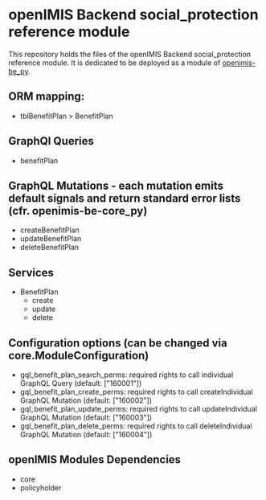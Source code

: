 # openIMIS Backend social_protection reference module
This repository holds the files of the openIMIS Backend social_protection reference module.
It is dedicated to be deployed as a module of [openimis-be_py](https://github.com/openimis/openimis-be_py).

## ORM mapping:
* tblBenefitPlan > BenefitPlan

## GraphQl Queries
* benefitPlan

## GraphQL Mutations - each mutation emits default signals and return standard error lists (cfr. openimis-be-core_py)
* createBenefitPlan
* updateBenefitPlan
* deleteBenefitPlan

## Services
- BenefitPlan
  - create
  - update
  - delete

## Configuration options (can be changed via core.ModuleConfiguration)
* gql_benefit_plan_search_perms: required rights to call individual GraphQL Query (default: ["160001"])
* gql_benefit_plan_create_perms: required rights to call createIndividual GraphQL Mutation (default: ["160002"])
* gql_benefit_plan_update_perms: required rights to call updateIndividual GraphQL Mutation (default: ["160003"])
* gql_benefit_plan_delete_perms: required rights to call deleteIndividual GraphQL Mutation (default: ["160004"])


## openIMIS Modules Dependencies
- core
- policyholder